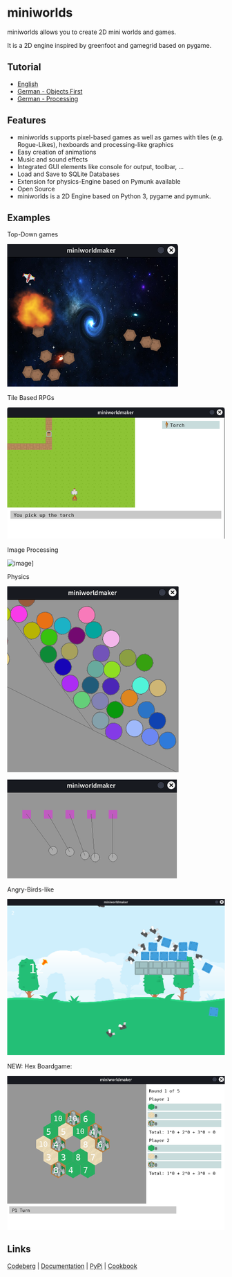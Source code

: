 miniworlds
==============

miniworlds allows you to create 2D mini worlds and games. 

It is a 2D engine inspired by greenfoot and gamegrid based on pygame.



## Tutorial

* [English](https://miniworlds.de/objectsfirst_english/index.html)
* [German - Objects First](https://miniworlds.de/objectsfirst_german/index.html) 
* [German - Processing](https://miniworlds.de/processing_german/index.html)

## Features

* miniworlds supports pixel-based games as well as games with 
  tiles (e.g. Rogue-Likes), hexboards and processing-like graphics
* Easy creation of animations
* Music and sound effects
* Integrated GUI elements like console for output, toolbar, ...
* Load and Save to SQLite Databases
* Extension for physics-Engine based on Pymunk available
* Open Source  
* miniworlds is a 2D Engine based on Python 3, pygame and pymunk.

## Examples

Top-Down games

[![video](docs/source/_images/asteroids.png)](docs/source/_static/asteroids.mp4)

Tile Based RPGs

[![video](docs/source/_images/rpg.png)](docs/source/_static/rpg1.mp4)

Image Processing

![image](docs/source/_images/sunflower9_edge.png.png)]

Physics

[![video](docs/source/_images/physics_sim.png)](docs/source/_static/physics_sim.mp4)

[![video](docs/source/_images/joints1.png)](docs/source/_static/joints.mp4)

Angry-Birds-like

[![video](docs/source/_images/angry_birds.png)](docs/source/_static/angry.mp4)

NEW: Hex Boardgame:

[![video](docs/source/_images/hexboard.png)](docs/source/_static/hex_boardgame_short.mp4)

## Links

[Codeberg](https://codeberg.org/a_siebel/miniworlds) | [Documentation](http://miniworlds.de/) | [PyPi](https://pypi.org/project/miniworlds/) | [Cookbook](https://codeberg.org/a_siebel/miniworlds_cookbook/src/branch/main/)

